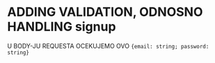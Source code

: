 # ADDING VALIDATION, ODNOSNO HANDLING signup

U BODY-JU REQUESTA OCEKUJEMO OVO `{email: string; password: string}`

